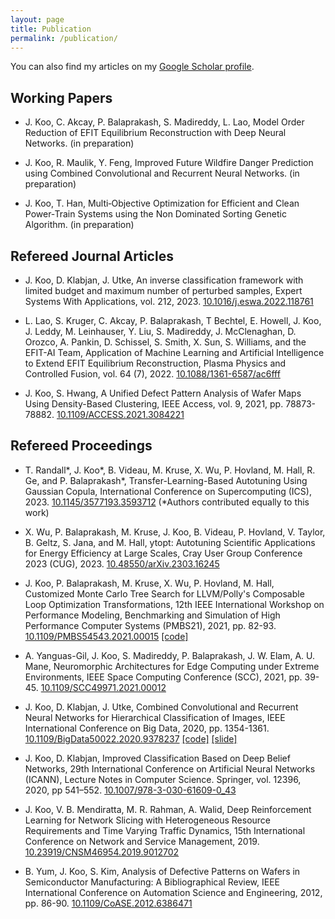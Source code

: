```yaml
---
layout: page
title: Publication
permalink: /publication/
---
```


You can also find my articles on my [Google Scholar profile](https://scholar.google.com/citations?user=nabCGxoAAAAJ&hl=en).

## Working Papers

- J. Koo, C. Akcay, P. Balaprakash, S. Madireddy, L. Lao, Model Order Reduction of EFIT Equilibrium Reconstruction with Deep Neural Networks. (in preparation)

- J. Koo, R. Maulik, Y. Feng, Improved Future Wildfire Danger Prediction using Combined Convolutional and Recurrent Neural Networks. (in preparation)

- J. Koo, T. Han, Multi‑Objective Optimization for Efficient and Clean Power‑Train Systems using the Non Dominated Sorting Genetic Algorithm. (in preparation)

<!-- - M. Dorier, R. Egele, P. Balaprakash, J. Koo, S. Madireddy, A. D. Malony, S. Ramesh, R. Ross, HPC Storage Service Autotuning using Variational-Autoencoder-Guided Asynchronous Bayesian Optimization. (in preparation) -->

## Refereed Journal Articles

- J. Koo, D. Klabjan, J. Utke, An inverse classification framework with limited budget and maximum number of perturbed samples, Expert Systems With Applications, vol. 212, 2023. [10.1016/j.eswa.2022.118761](https://doi.org/10.1016/j.eswa.2022.118761)

- L. Lao, S. Kruger, C. Akcay, P. Balaprakash, T Bechtel, E. Howell, J. Koo, J. Leddy, M. Leinhauser, Y. Liu, S. Madireddy, J. McClenaghan, D. Orozco, A. Pankin, D. Schissel, S. Smith, X. Sun, S. Williams, and the EFIT-AI Team, Application of Machine Learning and Artificial Intelligence to Extend EFIT Equilibrium Reconstruction, Plasma Physics and Controlled Fusion, vol. 64 (7), 2022. [10.1088/1361-6587/ac6fff](https://doi.org/10.1088/1361-6587/ac6fff)

- J. Koo, S. Hwang, A Unified Defect Pattern Analysis of Wafer Maps Using Density-Based Clustering, IEEE Access, vol. 9, 2021, pp. 78873-78882. [10.1109/ACCESS.2021.3084221](https://doi.org/10.1109/ACCESS.2021.3084221)

## Refereed Proceedings

- T. Randall\*, J. Koo\*, B. Videau, M. Kruse, X. Wu, P. Hovland, M. Hall, R. Ge, and P. Balaprakash\*, Transfer-Learning-Based Autotuning Using Gaussian Copula, International Conference on Supercomputing (ICS), 2023. [10.1145/3577193.3593712](https://doi.org/10.1145/3577193.3593712) (\*Authors contributed equally to this work)

- X. Wu, P. Balaprakash, M. Kruse, J. Koo, B. Videau, P. Hovland, V. Taylor, B. Geltz, S. Jana, and M. Hall, ytopt: Autotuning Scientific Applications for Energy Efficiency at Large Scales, Cray User Group Conference 2023 (CUG), 2023. [10.48550/arXiv.2303.16245](https://arxiv.org/abs/2303.16245)

- J. Koo, P. Balaprakash, M. Kruse, X. Wu, P. Hovland, M. Hall, Customized Monte Carlo Tree Search for LLVM/Polly's Composable Loop Optimization Transformations, 12th IEEE International Workshop on Performance Modeling, Benchmarking and Simulation of High Performance Computer Systems (PMBS21), 2021, pp. 82-93. [10.1109/PMBS54543.2021.00015](https://doi.org/10.1109/PMBS54543.2021.00015) [[code]](https://github.com/ytopt-team/ytopt/tree/mcts/ytopt/cmcts)

- A. Yanguas-Gil, J. Koo, S. Madireddy, P. Balaprakash, J. W. Elam, A. U. Mane, Neuromorphic Architectures for Edge Computing under Extreme Environments, IEEE Space Computing Conference (SCC), 2021, pp. 39-45. [10.1109/SCC49971.2021.00012](https://doi.org/10.1109/SCC49971.2021.00012)

- J. Koo, D. Klabjan, J. Utke, Combined Convolutional and Recurrent Neural Networks for Hierarchical Classification of Images, IEEE International Conference on Big Data, 2020, pp. 1354-1361. [10.1109/BigData50022.2020.9378237](https://doi.org/10.1109/BigData50022.2020.9378237) [[code]](https://github.com/jaehoonkoo/h_classification) [[slide]](https://github.com/jaehoonkoo/h_classification/blob/master/doc/%5BBigdata_2020%5D%20h_classification.pdf)

- J. Koo, D. Klabjan, Improved Classification Based on Deep Belief Networks, 29th International Conference on Artificial Neural Networks (ICANN), Lecture Notes in Computer Science. Springer, vol. 12396, 2020, pp 541–552. [10.1007/978-3-030-61609-0_43](https://doi.org/10.1007/978-3-030-61609-0_43)

- J. Koo, V. B. Mendiratta, M. R. Rahman, A. Walid, Deep Reinforcement Learning for Network Slicing with Heterogeneous Resource Requirements and Time Varying Traffic Dynamics, 15th International Conference on Network and Service Management, 2019. [10.23919/CNSM46954.2019.9012702](https://doi.org/10.23919/CNSM46954.2019.9012702)

- B. Yum, J. Koo, S. Kim, Analysis of Defective Patterns on Wafers in Semiconductor Manufacturing: A Bibliographical Review, IEEE International Conference on Automation Science and Engineering, 2012, pp. 86-90. [10.1109/CoASE.2012.6386471](https://doi.org/10.1109/CoASE.2012.6386471)

<!-- ## Open-source software

- P. Balaprakash  -->
